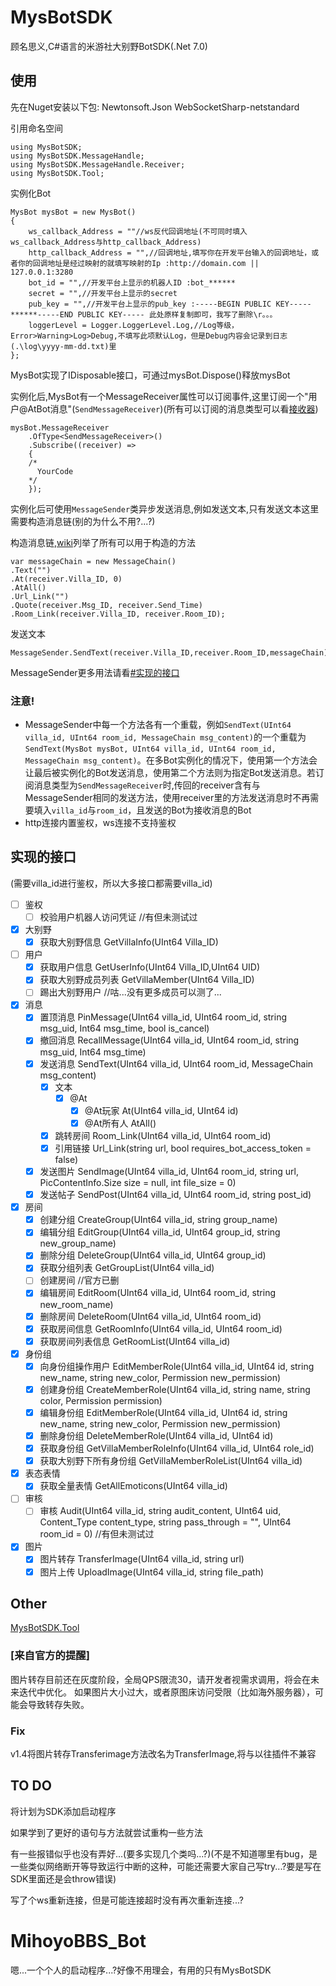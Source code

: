 # MysBotSDK

顾名思义,C#语言的米游社大别野BotSDK(.Net 7.0)

## 使用

先在Nuget安装以下包: Newtonsoft.Json WebSocketSharp-netstandard

引用命名空间

```
using MysBotSDK;
using MysBotSDK.MessageHandle;
using MysBotSDK.MessageHandle.Receiver;
using MysBotSDK.Tool;
```

实例化Bot

```
MysBot mysBot = new MysBot()
{
	ws_callback_Address = ""//ws反代回调地址(不可同时填入ws_callback_Address与http_callback_Address)
	http_callback_Address = "",//回调地址,填写你在开发平台输入的回调地址，或者你的回调地址是经过映射的就填写映射的Ip :http://domain.com || 127.0.0.1:3280
	bot_id = "",//开发平台上显示的机器人ID :bot_******
	secret = "",//开发平台上显示的secret
	pub_key = "",//开发平台上显示的pub_key :-----BEGIN PUBLIC KEY-----******-----END PUBLIC KEY----- 此处原样复制即可，我写了删除\r。。。
	loggerLevel = Logger.LoggerLevel.Log,//Log等级，Error>Warning>Log>Debug,不填写此项默认Log，但是Debug内容会记录到日志(.\log\yyyy-mm-dd.txt)里
};
```

MysBot实现了IDisposable接口，可通过mysBot.Dispose()释放mysBot

实例化后,MysBot有一个MessageReceiver属性可以订阅事件,这里订阅一个"用户@AtBot消息"(```SendMessageReceiver```)(所有可以订阅的消息类型可以看[接收器](https://github.com/xiaomoL444/MysBotSDK/wiki/%E6%8E%A5%E6%94%B6%E5%99%A8))

```
mysBot.MessageReceiver
	.OfType<SendMessageReceiver>()
	.Subscribe((receiver) =>
	{
    /*
      YourCode
    */
	});
```

实例化后可使用```MessageSender```类异步发送消息,例如发送文本,只有发送文本这里需要构造消息链(别的为什么不用?...?)

构造消息链,[wiki](https://github.com/xiaomoL444/MysBotSDK/wiki/MessageChain)列举了所有可以用于构造的方法

```
var messageChain = new MessageChain()
.Text("")
.At(receiver.Villa_ID, 0)
.AtAll()
.Url_Link("")
.Quote(receiver.Msg_ID, receiver.Send_Time)
.Room_Link(receiver.Villa_ID, receiver.Room_ID);
```

发送文本

```
MessageSender.SendText(receiver.Villa_ID,receiver.Room_ID,messageChain);
```

MessageSender更多用法请看[#实现的接口](#实现的接口)

### 注意!
- MessageSender中每一个方法各有一个重载，例如```SendText(UInt64 villa_id, UInt64 room_id, MessageChain msg_content)```的一个重载为```SendText(MysBot mysBot, UInt64 villa_id, UInt64 room_id, MessageChain msg_content)```。在多Bot实例化的情况下，使用第一个方法会让最后被实例化的Bot发送消息，使用第二个方法则为指定Bot发送消息。若订阅消息类型为```SendMessageReceiver```时,传回的receiver含有与MessageSender相同的发送方法，使用receiver里的方法发送消息时不再需要填入```villa_id```与```room_id```，且发送的Bot为接收消息的Bot
- http连接内置鉴权，ws连接不支持鉴权

## 实现的接口
(需要villa_id进行鉴权，所以大多接口都需要villa_id)
- [ ] 鉴权
  - [ ] 校验用户机器人访问凭证 //有但未测试过
- [x] 大别野
  - [x] 获取大别野信息 GetVillaInfo(UInt64 Villa_ID)
- [ ] 用户
  - [x] 获取用户信息 GetUserInfo(UInt64 Villa_ID,UInt64 UID)
  - [x] 获取大别野成员列表 GetVillaMember(UInt64 Villa_ID)
  - [ ] 踢出大别野用户 //咕...没有更多成员可以测了...
- [x] 消息
  - [x] 置顶消息 PinMessage(UInt64 villa_id, UInt64 room_id, string msg_uid, Int64 msg_time, bool is_cancel)
  - [x] 撤回消息 RecallMessage(UInt64 villa_id, UInt64 room_id, string msg_uid, Int64 msg_time)
  - [x] 发送消息 SendText(UInt64 villa_id, UInt64 room_id, MessageChain msg_content)
    - [x] 文本
      - [x] @At 
        - [x] @At玩家 At(UInt64 villa_id, UInt64 id)
        - [x] @At所有人 AtAll()
    - [x] 跳转房间 Room_Link(UInt64 villa_id, UInt64 room_id)
    - [x] 引用链接 Url_Link(string url, bool requires_bot_access_token = false)
  - [x] 发送图片 SendImage(UInt64 villa_id, UInt64 room_id, string url, PicContentInfo.Size size = null, int file_size = 0)
  - [x] 发送帖子 SendPost(UInt64 villa_id, UInt64 room_id, string post_id)
- [x] 房间
  - [x] 创建分组 CreateGroup(UInt64 villa_id, string group_name)
  - [x] 编辑分组 EditGroup(UInt64 villa_id, UInt64 group_id, string new_group_name)
  - [x] 删除分组 DeleteGroup(UInt64 villa_id, UInt64 group_id)
  - [x] 获取分组列表 GetGroupList(UInt64 villa_id)
  - [ ] 创建房间 //官方已删
  - [x] 编辑房间 EditRoom(UInt64 villa_id, UInt64 room_id, string new_room_name)
  - [x] 删除房间 DeleteRoom(UInt64 villa_id, UInt64 room_id)
  - [x] 获取房间信息 GetRoomInfo(UInt64 villa_id, UInt64 room_id)
  - [x] 获取房间列表信息 GetRoomList(UInt64 villa_id)
- [x] 身份组
  - [x] 向身份组操作用户 EditMemberRole(UInt64 villa_id, UInt64 id, string new_name, string new_color, Permission new_permission)
  - [x] 创建身份组 CreateMemberRole(UInt64 villa_id, string name, string color, Permission permission)
  - [x] 编辑身份组 EditMemberRole(UInt64 villa_id, UInt64 id, string new_name, string new_color, Permission new_permission)
  - [x] 删除身份组 DeleteMemberRole(UInt64 villa_id, UInt64 id)
  - [x] 获取身份组 GetVillaMemberRoleInfo(UInt64 villa_id, UInt64 role_id)
  - [x] 获取大别野下所有身份组 GetVillaMemberRoleList(UInt64 villa_id)
- [x] 表态表情
  - [x] 获取全量表情 GetAllEmoticons(UInt64 villa_id)
- [ ] 审核
  - [ ] 审核 Audit(UInt64 villa_id, string audit_content, UInt64 uid, Content_Type content_type, string pass_through = "", UInt64 room_id = 0) //有但未测试过
- [x] 图片
  - [x] 图片转存 TransferImage(UInt64 villa_id, string url) 
  - [x] 图片上传 UploadImage(UInt64 villa_id, string file_path)

## Other

[MysBotSDK.Tool](https://github.com/xiaomoL444/MysBotSDK/wiki/Tool/)

### [来自官方的提醒]
 
图片转存目前还在灰度阶段，全局QPS限流30，请开发者视需求调用，将会在未来迭代中优化。
如果图片大小过大，或者原图床访问受限（比如海外服务器），可能会导致转存失败。

### Fix

v1.4将图片转存Transferimage方法改名为TransferImage,将与以往插件不兼容

## TO DO

将计划为SDK添加启动程序

如果学到了更好的语句与方法就尝试重构一些方法

有一些报错似乎也没有弄好...(要多实现几个类吗...?)(不是不知道哪里有bug，是一些类似网络断开等导致运行中断的这种，可能还需要大家自己写try...?要是写在SDK里面还是会throw错误)

写了个ws重新连接，但是可能连接超时没有再次重新连接...?

# MihoyoBBS_Bot
嗯...一个个人的启动程序...?好像不用理会，有用的只有MysBotSDK